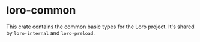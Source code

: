 # loro-common

This crate contains the common basic types for the Loro project.
It's shared by `loro-internal` and `loro-preload`.
